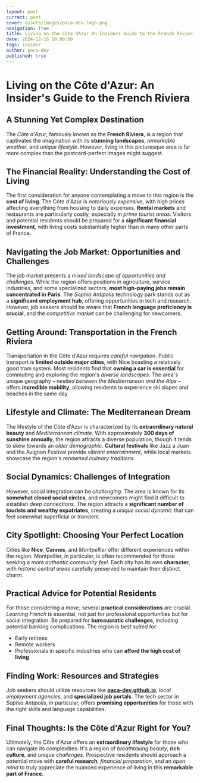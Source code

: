 ```yaml
---
layout: post
current: post
cover: assets/images/paca-dev-logo.png
navigation: True
title: Living on the Côte dAzur An Insiders Guide to the French Riviera
date: 2024-12-16 10:00:00
tags: insider
author: paca-dev
published: true
---
```

# Living on the Côte d'Azur: An Insider's Guide to the French Riviera

## A Stunning Yet Complex Destination

The *Côte d'Azur*, famously known as the **French Riviera**, is a region that captivates the imagination with its **stunning landscapes**, *remarkable weather*, and *unique lifestyle*. However, living in this picturesque area is far more complex than the postcard-perfect images might suggest.

## The Financial Reality: Understanding the Cost of Living

The first consideration for anyone contemplating a move to this region is the **cost of living**. The Côte d'Azur is *notoriously expensive*, with high prices affecting everything from housing to daily expenses. **Rental markets** and restaurants are particularly costly, especially in *prime tourist areas*. Visitors and potential residents should be prepared for a **significant financial investment**, with living costs substantially higher than in many other parts of France.

## Navigating the Job Market: Opportunities and Challenges

The job market presents a *mixed landscape of opportunities and challenges*. While the region offers positions in agriculture, service industries, and some specialized sectors, **most high-paying jobs remain concentrated in Paris**. The *Sophia Antipolis* technology park stands out as a **significant employment hub**, offering opportunities in tech and research. However, job seekers should be aware that **French language proficiency is crucial**, and the *competitive market* can be challenging for newcomers.

## Getting Around: Transportation in the French Riviera

Transportation in the Côte d'Azur requires *careful navigation*. Public transport is **limited outside major cities**, with Nice boasting a relatively good tram system. Most residents find that **owning a car is essential** for commuting and exploring the region's *diverse landscapes*. The area's unique geography – *nestled between the Mediterranean and the Alps* – offers **incredible mobility**, allowing residents to experience ski slopes and beaches in the same day.

## Lifestyle and Climate: The Mediterranean Dream

The lifestyle of the Côte d'Azur is characterized by its **extraordinary natural beauty** and *Mediterranean climate*. With approximately **300 days of sunshine annually**, the region attracts a diverse population, though it tends to skew towards an *older demographic*. **Cultural festivals** like Jazz a Juan and the Avignon Festival provide *vibrant entertainment*, while local markets showcase the region's *renowned culinary traditions*.

## Social Dynamics: Challenges of Integration

However, social integration can be *challenging*. The area is known for its **somewhat closed social circles**, and newcomers might find it difficult to establish *deep connections*. The region attracts a **significant number of tourists and wealthy expatriates**, creating a *unique social dynamic* that can feel somewhat superficial or transient.

## City Spotlight: Choosing Your Perfect Location

Cities like **Nice**, **Cannes**, and *Montpellier* offer different experiences within the region. Montpellier, in particular, is often recommended for those seeking a *more authentic community feel*. Each city has its own **character**, with *historic central areas* carefully preserved to maintain their distinct charm.

## Practical Advice for Potential Residents

For those considering a move, several **practical considerations** are crucial. *Learning French* is essential, not just for professional opportunities but for social integration. Be prepared for **bureaucratic challenges**, including potential banking complications. The region is *best suited* for:
- Early retirees
- Remote workers
- Professionals in specific industries who can **afford the high cost of living**

## Finding Work: Resources and Strategies

Job seekers should utilize resources like **[paca-dev.github.io](https://paca-dev.github.io)**, *local employment agencies*, and **specialized job portals**. The tech sector in *Sophia Antipolis*, in particular, offers **promising opportunities** for those with the right skills and language capabilities.

## Final Thoughts: Is the Côte d'Azur Right for You?

Ultimately, the Côte d'Azur offers an **extraordinary lifestyle** for those who can navigate its complexities. It's a region of *breathtaking beauty*, **rich culture**, and *unique challenges*. Prospective residents should approach a potential move with **careful research**, *financial preparation*, and an *open mind* to truly appreciate the nuanced experience of living in this **remarkable part of France**.